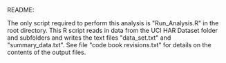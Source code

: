 README:

The only script required to perform this analysis is "Run_Analysis.R" in the root directory. This R script reads in data from the UCI HAR Dataset folder and subfolders and writes the text files "data_set.txt" and "summary_data.txt". See file "code book revisions.txt" for details on the contents of the output files. 
